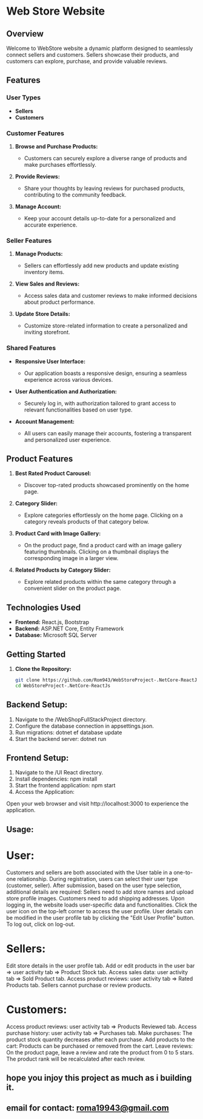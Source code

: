 # Web Store Website

## Overview

Welcome to WebStore website a dynamic platform designed to seamlessly connect sellers and customers.
Sellers showcase their products, and customers can explore, purchase, and provide valuable reviews.

## Features

### User Types

- **Sellers**
- **Customers**

### Customer Features

1. **Browse and Purchase Products:**
   - Customers can securely explore a diverse range of products and make purchases effortlessly.

2. **Provide Reviews:**
   - Share your thoughts by leaving reviews for purchased products, contributing to the community feedback.

3. **Manage Account:**
   - Keep your account details up-to-date for a personalized and accurate experience.

### Seller Features

1. **Manage Products:**
   - Sellers can effortlessly add new products and update existing inventory items.

2. **View Sales and Reviews:**
   - Access sales data and customer reviews to make informed decisions about product performance.

3. **Update Store Details:**
   - Customize store-related information to create a personalized and inviting storefront.

### Shared Features

- **Responsive User Interface:**
  - Our application boasts a responsive design, ensuring a seamless experience across various devices.

- **User Authentication and Authorization:**
  - Securely log in, with authorization tailored to grant access to relevant functionalities based on user type.

- **Account Management:**
  - All users can easily manage their accounts, fostering a transparent and personalized user experience.

## Product Features

1. **Best Rated Product Carousel:**
   - Discover top-rated products showcased prominently on the home page.

2. **Category Slider:**
   - Explore categories effortlessly on the home page. Clicking on a category reveals products of that category below.

3. **Product Card with Image Gallery:**
   - On the product page, find a product card with an image gallery featuring thumbnails. Clicking on a thumbnail displays the corresponding image in a larger view.

4. **Related Products by Category Slider:**
   - Explore related products within the same category through a convenient slider on the product page.

## Technologies Used

- **Frontend:** React.js, Bootstrap
- **Backend:** ASP.NET Core, Entity Framework
- **Database:** Microsoft SQL Server

## Getting Started

1. **Clone the Repository:**
   ```bash
   git clone https://github.com/Rom943/WebStoreProject-.NetCore-ReactJs.git
   cd WebStoreProject-.NetCore-ReactJs
   
## Backend Setup:

1. Navigate to the /WebShopFullStackProject directory.
2. Configure the database connection in appsettings.json.
3. Run migrations: dotnet ef database update
4. Start the backend server: dotnet run
   
## Frontend Setup:

1. Navigate to the /UI React directory.
2. Install dependencies: npm install
3. Start the frontend application: npm start
4. Access the Application:

 Open your web browser and visit http://localhost:3000 to experience the application.

## Usage:
# User:
Customers and sellers are both associated with the User table in a one-to-one relationship.
During registration, users can select their user type (customer, seller).
After submission, based on the user type selection, additional details are required:
Sellers need to add store names and upload store profile images.
Customers need to add shipping addresses.
Upon logging in, the website loads user-specific data and functionalities.
Click the user icon on the top-left corner to access the user profile.
User details can be modified in the user profile tab by clicking the "Edit User Profile" button.
To log out, click on log-out.

# Sellers:
Edit store details in the user profile tab.
Add or edit products in the user bar => user activity tab => Product Stock tab.
Access sales data: user activity tab => Sold Product tab.
Access product reviews: user activity tab => Rated Products tab.
Sellers cannot purchase or review products.

# Customers:
Access product reviews: user activity tab => Products Reviewed tab.
Access purchase history: user activity tab => Purchases tab.
Make purchases: The product stock quantity decreases after each purchase.
Add products to the cart: Products can be purchased or removed from the cart.
Leave reviews: On the product page, leave a review and rate the product from 0 to 5 stars. The product rank will be recalculated after each review.


## hope you injoy this project as much as i building it.
## email for contact: roma19943@gmail.com
